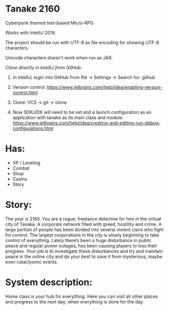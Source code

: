 # Tanake 2160
Cyberpunk themed text-based Micro-RPG

Works with IntelliJ 2019.

The project should be run with UTF-8 as file encoding for showing UTF-8 characters.

Unicode characters doesn't work when run as JAR.

*Clone directly in IntelliJ from GitHub:*

1. In IntelliJ, login into GitHub from file -> Settings -> Search for: github

2. Version control: https://www.jetbrains.com/help/idea/enabling-version-control.html  

3. Clone: VCS -> git -> clone

4. Now SDK/JDK will need to be set and a launch configuration as an application with tanake as its main class and module.
https://www.jetbrains.com/help/idea/creating-and-editing-run-debug-configurations.html

# Has:

- XP / Leveling 
- Combat 
- Shop
- Casino
- Story

# Story:
The year is 2160. You are a rogue, freelance detective for hire in the virtual
city of Tanake. A corporate network filled with greed, hostility and crime. 
A large portion of people has been divided into several violent clans who fight for control. 
The largest corporations in the city is slowly beginning to take control of everything.
Lately there’s been a huge disturbance in public peace and regular power outages,
has been causing players to loss their progress. Your job is to investigate
these disturbances and try and maintain peace in the online city 
and do your best to save it from mysterious, maybe even cataclysmic events.

# System description:
Home class is your hub for everything. Here you can visit all other places and progress to the next day, when everything is done for the day. 
